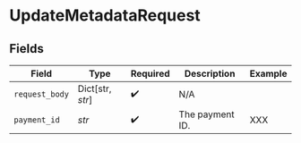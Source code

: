# UpdateMetadataRequest


## Fields

| Field              | Type               | Required           | Description        | Example            |
| ------------------ | ------------------ | ------------------ | ------------------ | ------------------ |
| `request_body`     | Dict[str, *str*]   | :heavy_check_mark: | N/A                |                    |
| `payment_id`       | *str*              | :heavy_check_mark: | The payment ID.    | XXX                |